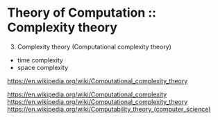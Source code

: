 # Theory of Computation :: Complexity theory

3. Complexity theory (Computational complexity theory)
  - time complexity
  - space complexity




https://en.wikipedia.org/wiki/Computational_complexity_theory

https://en.wikipedia.org/wiki/Computational_complexity
https://en.wikipedia.org/wiki/Computational_complexity_theory
https://en.wikipedia.org/wiki/Computability_theory_(computer_science)
